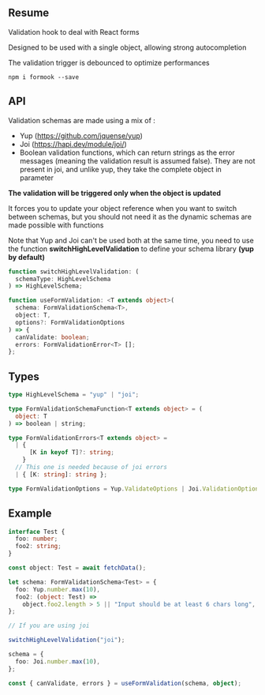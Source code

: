 ## Resume

Validation hook to deal with React forms

Designed to be used with a single object, allowing strong autocompletion

The validation trigger is debounced to optimize performances

`npm i formook --save`

## API

Validation schemas are made using a mix of :

- Yup (https://github.com/jquense/yup)
- Joi (https://hapi.dev/module/joi/)
- Boolean validation functions, which can return strings as the error messages (meaning the validation result is assumed false). They are not present in joi, and unlike yup, they take the complete object in parameter

**The validation will be triggered only when the object is updated**

It forces you to update your object reference when you want to switch between schemas, but you should not need it as the dynamic schemas are made possible with functions

Note that Yup and Joi can't be used both at the same time, you need to use the function **switchHighLevelValidation** to define your schema library **(yup by default)**

```typescript
function switchHighLevelValidation: (
  schemaType: HighLevelSchema
) => HighLevelSchema;

function useFormValidation: <T extends object>(
  schema: FormValidationSchema<T>,
  object: T,
  options?: FormValidationOptions
) => {
  canValidate: boolean;
  errors: FormValidationError<T> [];
};
```

## Types

```typescript
type HighLevelSchema = "yup" | "joi";

type FormValidationSchemaFunction<T extends object> = (
  object: T
) => boolean | string;

type FormValidationErrors<T extends object> =
  | {
      [K in keyof T]?: string;
    }
  // This one is needed because of joi errors
  | { [K: string]: string };

type FormValidationOptions = Yup.ValidateOptions | Joi.ValidationOptions;
```

## Example

```typescript
interface Test {
  foo: number;
  foo2: string;
}

const object: Test = await fetchData();

let schema: FormValidationSchema<Test> = {
  foo: Yup.number.max(10),
  foo2: (object: Test) =>
    object.foo2.length > 5 || "Input should be at least 6 chars long",
};

// If you are using joi

switchHighLevelValidation("joi");

schema = {
  foo: Joi.number.max(10),
};

const { canValidate, errors } = useFormValidation(schema, object);
```

